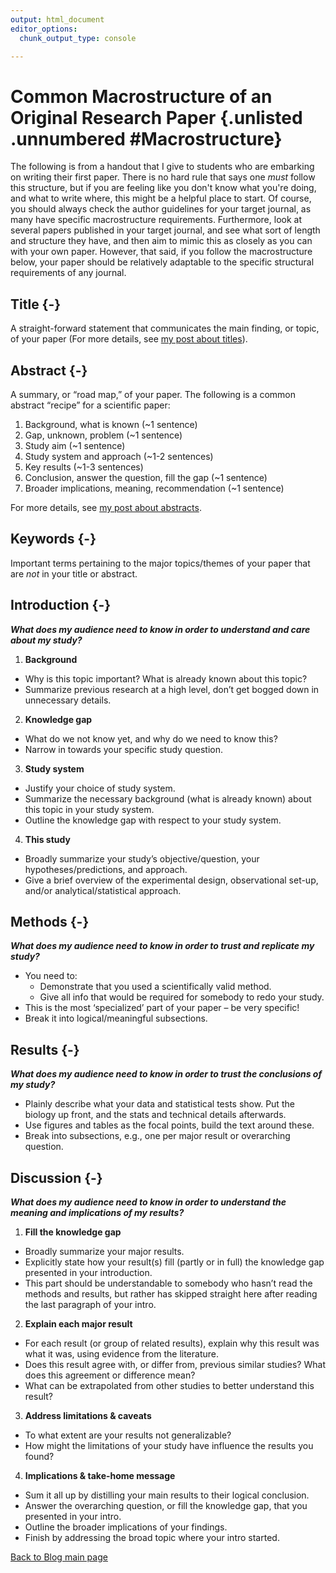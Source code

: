 ```yaml
---
output: html_document
editor_options:
  chunk_output_type: console

---
```





# Common Macrostructure of an Original Research Paper {.unlisted .unnumbered #Macrostructure}

The following is from a handout that I give to students who are embarking on writing their first paper. There is no hard rule that says one *must* follow this structure, but if you are feeling like you don't know what you're doing, and what to write where, this might be a helpful place to start. Of course, you should always check the author guidelines for your target journal, as many have specific macrostructure requirements. Furthermore, look at several papers published in your target journal, and see what sort of length and structure they have, and then aim to mimic this as closely as you can with your own paper. However, that said, if you follow the macrostructure below, your paper should be relatively adaptable to the specific structural requirements of any journal.

## Title {-}
A straight-forward statement that communicates the main finding, or topic, of your paper (For more details, see [my post about titles](#Titles)).

## Abstract {-}
A summary, or “road map,” of your paper. The following is a common abstract “recipe” for a scientific paper:

1.	Background, what is known (~1 sentence)
2.	Gap, unknown, problem (~1 sentence)
3.	Study aim (~1 sentence)
4.	Study system and approach (~1-2 sentences)
5.	Key results (~1-3 sentences)
6.	Conclusion, answer the question, fill the gap (~1 sentence)
7.	Broader implications, meaning, recommendation (~1 sentence)

For more details, see [my post about abstracts](#Abstracts).

## Keywords {-}
Important terms pertaining to the major topics/themes of your paper that are *not* in your title or abstract.

## Introduction {-} 
***What does my audience need to know in order to understand and care about my study?***

1.	**Background**
 * Why is this topic important? What is already known about this topic? 
 * Summarize previous research at a high level, don’t get bogged down in unnecessary details.
2.	**Knowledge gap**
 * What do we not know yet, and why do we need to know this? 
 * Narrow in towards your specific study question.
3.	**Study system**
 * Justify your choice of study system.
 * Summarize the necessary background (what is already known) about this topic in your study system.
 * Outline the knowledge gap with respect to your study system.
4.	**This study**
 * Broadly summarize your study’s objective/question, your hypotheses/predictions, and approach.
 * Give a brief overview of the experimental design, observational set-up, and/or analytical/statistical approach.

## Methods {-}
***What does my audience need to know in order to trust and replicate my study?***

 * You need to:
   + Demonstrate that you used a scientifically valid method.
   + Give all info that would be required for somebody to redo your study.
 * This is the most ‘specialized’ part of your paper – be very specific!
 * Break it into logical/meaningful subsections.

## Results {-}
***What does my audience need to know in order to trust the conclusions of my study?***

 * Plainly describe what your data and statistical tests show. Put the biology up front, and the stats and technical details afterwards.
 * Use figures and tables as the focal points, build the text around these.
 * Break into subsections, e.g., one per major result or overarching question.

## Discussion {-}
***What does my audience need to know in order to understand the meaning and implications of my results?***

1.	**Fill the knowledge gap**
 * Broadly summarize your major results.
 * Explicitly state how your result(s) fill (partly or in full) the knowledge gap presented in your introduction.
 * This part should be understandable to somebody who hasn’t read the methods and results, but rather has skipped straight here after reading the last paragraph of your intro.
2.	**Explain each major result**
 * For each result (or group of related results), explain why this result was what it was, using evidence from the literature.
 * Does this result agree with, or differ from, previous similar studies? What does this agreement or difference mean?
 * What can be extrapolated from other studies to better understand this result?
3.	**Address limitations & caveats**
 * To what extent are your results not generalizable? 
 * How might the limitations of your study have influence the results you found?
4.	**Implications & take-home message**
 * Sum it all up by distilling your main results to their logical conclusion.
 * Answer the overarching question, or fill the knowledge gap, that you presented in your intro.
 * Outline the broader implications of your findings.
 * Finish by addressing the broad topic where your intro started.

[Back to Blog main page](#blog_main)  
